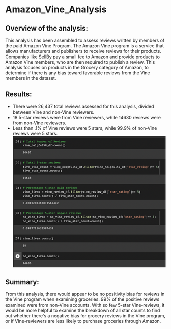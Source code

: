 # Amazon_Vine_Analysis

## Overview of the analysis: 
This analysis has been assembled to assess reviews written by members of the paid Amazon Vine Program. The Amazon Vine program is a service that allows manufacturers and publishers to receive reviews for their products. Companies like SellBy pay a small fee to Amazon and provide products to Amazon Vine members, who are then required to publish a review. This analysis focuses on products in the Grocery category of Amazon, to determine if there is any bias toward favorable reviews from the Vine members in the dataset.


## Results: 
- There were 26,437 total reviews assessed for this analysis, divided between Vine and non-Vine reviewers.
- 18 5-star reviews were from Vine reviewers, while 14630 reviews were from non-Vine reviewers.
- Less than .1% of Vine reviews were 5 stars, while 99.9% of non-Vine reviews were 5 stars.
![Review counts image here](https://github.com/mmdemars/Amazon_Vine_Analysis/blob/main/analysis_images/review_counts.png)

## Summary: 
From this analysis, there would appear to be no positivity bias for reviews in the Vine program when examining groceries. 99% of the positive reviews examined were from non-Vine accounts. With so few 5-star Vine-reviews, it would be more helpful to examine the breakdown of all star counts to find out whether there's a negative bias for grocery reviews in the Vine program, or if Vine-reviewers are less likely to purchase groceries through Amazon. 
